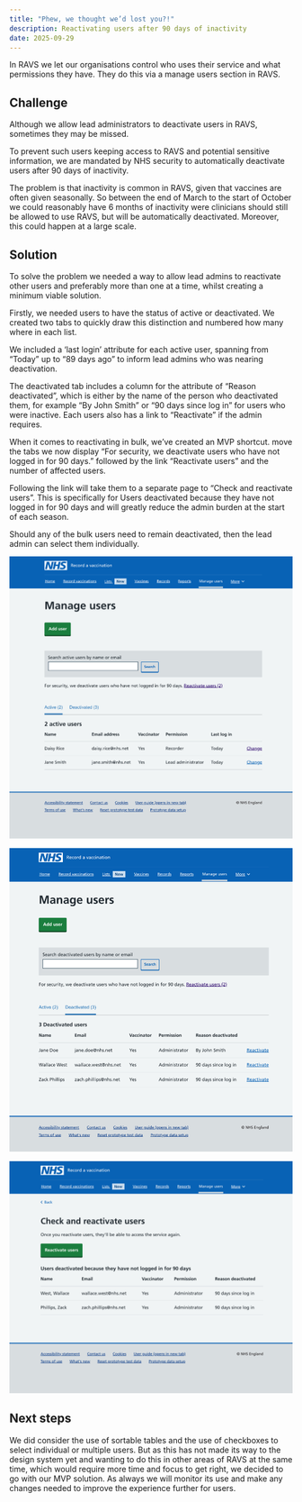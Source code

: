 ```yaml
---
title: "Phew, we thought we’d lost you?!"
description: Reactivating users after 90 days of inactivity
date: 2025-09-29
---
```



In RAVS we let our organisations control who uses their service and what permissions they have. They do this via a manage users section in RAVS.



## Challenge


Although we allow lead administrators to deactivate users in RAVS, sometimes they may be missed.


To prevent such users keeping access to RAVS and potential sensitive information, we are mandated by NHS security to automatically deactivate users after 90 days of inactivity.


The problem is that inactivity is common in RAVS, given that vaccines are often given seasonally. So between the end of March to the start of October we could reasonably have 6 months of inactivity were clinicians should still be allowed to use RAVS, but will be automatically deactivated. Moreover, this could happen at a large scale.



## Solution

To solve the problem we needed a way to allow lead admins to reactivate other users and preferably more than one at a time, whilst creating a minimum viable solution.


Firstly, we needed users to have the status of active or deactivated. We created two tabs to quickly draw this distinction and numbered how many where in each list.

We included a ‘last login’ attribute for each active user, spanning from “Today” up to “89 days ago” to inform lead admins who was nearing deactivation.

The deactivated tab includes a column for the attribute of “Reason deactivated”, which is either by the name of the person who deactivated them, for example “By John Smith” or “90 days since log in” for users who were inactive. Each users also has a link to “Reactivate” if the admin requires.


When it comes to reactivating in bulk, we’ve created an MVP shortcut. move the tabs we now display “For security, we deactivate users who have not logged in for 90 days.” followed by the link “Reactivate users” and the number of affected users.


Following the link will take them to a separate page to “Check and reactivate users”. This is specifically for Users deactivated because they have not logged in for 90 days and will greatly reduce the admin burden at the start of each season.

Should any of the bulk users need to remain deactivated, then the lead admin can select them individually.

![manager users section](manage-users.png)


![deactivated users](deactivate-users.png)


![reactivate bulk](reactivate-bulk.png)



## Next steps

We did consider the use of sortable tables and the use of checkboxes to select individual or multiple users. But as this has not made its way to the design system yet and wanting to do this in other areas of RAVS at the same time, which would require more time and focus to get right, we decided to go with our MVP solution. As always we will monitor its use and make any changes needed to improve the experience further for users.


